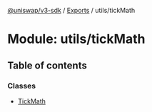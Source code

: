 [@uniswap/v3-sdk](../README.md) / [Exports](../modules.md) / utils/tickMath

# Module: utils/tickMath

## Table of contents

### Classes

- [TickMath](../classes/utils_tickMath.TickMath.md)
